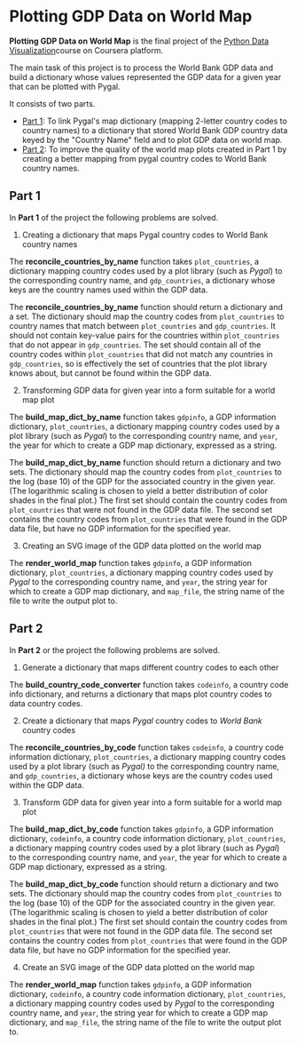 # Plotting GDP Data on World Map
**Plotting GDP Data on World Map** is the final project of the [Python Data Visualization](https://www.coursera.org/learn/python-visualization/home/welcome)course on Coursera platform. 

The main task of this project is to process the World Bank GDP data and build a dictionary whose values represented the GDP data for a given year that can be plotted with Pygal. 

It consists of two parts.
* [Part 1](#part1): To link Pygal's map dictionary (mapping 2-letter country codes to country names) to a dictionary that stored World Bank GDP country data keyed by the "Country Name" field and to plot GDP data on world map. 
* [Part 2](#part2): To improve the quality of the world map plots created in Part 1 by creating a better mapping from pygal country codes to World Bank country names.
## Part 1 <a name="part1"></a>
In **Part 1** of the project the following problems are solved.
1. Creating a dictionary that maps Pygal country codes to World Bank country names

The **reconcile_countries_by_name** function takes ```plot_countries```, a dictionary mapping country codes used by a plot library (such as *Pygal*) to the corresponding country name, and ```gdp_countries```, a dictionary whose keys are the country names used within the GDP data. 

The **reconcile_countries_by_name** function should return a dictionary and a set. The dictionary should map the country codes from ```plot_countries``` to country names that match between ```plot_countries``` and ```gdp_countries```. It should not contain key-value pairs for the countries within ```plot_countries``` that do not appear in ```gdp_countries```. The set should contain all of the country codes within ```plot_countries``` that did not match any countries in ```gdp_countries```, so is effectively the set of countries that the plot library knows about, but cannot be found within the GDP data.

2. Transforming GDP data for given year into a form suitable for a world map plot

The **build_map_dict_by_name** function takes ```gdpinfo```, a GDP information dictionary, ```plot_countries```, a dictionary mapping country codes used by a plot library (such as *Pygal*) to the corresponding country name, and ```year```, the year for which to create a GDP map dictionary, expressed as a string.

The **build_map_dict_by_name** function should return a dictionary and two sets. The dictionary should map the country codes from ```plot_countries``` to the log (base 10) of the GDP for the associated country in the given year. (The logarithmic scaling is chosen to yield a better distribution of color shades in the final plot.) The first set should contain the country codes from ```plot_countries``` that were not found in the GDP data file. The second set contains the country codes from ```plot_countries``` that were found in the GDP data file, but have no GDP information for the specified year.

3. Creating an SVG image of the GDP data plotted on the world map

The **render_world_map** function takes ```gdpinfo```, a GDP information dictionary, ```plot_countries```, a dictionary mapping country codes used by *Pygal* to the corresponding country name, and ```year```, the string year for which to create a GDP map dictionary, and ```map_file```, the string name of the file to write the output plot to.

## Part 2 <a name="part2"></a>
In **Part 2** or the project the following problems are solved.

1. Generate a dictionary that maps different country codes to each other

The **build_country_code_converter** function takes ```codeinfo```, a country code info dictionary, and returns a dictionary that maps plot country codes to data country codes.

2. Create a dictionary that maps *Pygal* country codes to *World Bank* country codes

The **reconcile_countries_by_code** function takes ```codeinfo```, a country code information dictionary, ```plot_countries```, a dictionary mapping country codes used by a plot library (such as *Pygal)* to the corresponding country name, and ```gdp_countries```, a dictionary whose keys are the country codes used within the GDP data.

3. Transform GDP data for given year into a form suitable for a world map plot

The **build_map_dict_by_code** function takes ```gdpinfo```, a GDP information dictionary, ```codeinfo```, a country code information dictionary, ```plot_countries```, a dictionary mapping country codes used by a plot library (such as *Pygal*) to the corresponding country name, and ```year```, the year for which to create a GDP map dictionary, expressed as a string. 

The **build_map_dict_by_code** function should return a dictionary and two sets. The dictionary should map the country codes from ```plot_countries``` to the log (base 10) of the GDP for the associated country in the given year. (The logarithmic scaling is chosen to yield a better distribution of color shades in the final plot.) The first set should contain the country codes from ```plot_countries``` that were not found in the GDP data file. The second set contains the country codes from ```plot_countries``` that were found in the GDP data file, but have no GDP information for the specified year.

4. Create an SVG image of the GDP data plotted on the world map

The **render_world_map** function takes ```gdpinfo```, a GDP information dictionary, ```codeinfo```, a country code information dictionary, ```plot_countries```, a dictionary mapping country codes used by *Pygal* to the corresponding country name, and ```year```, the string year for which to create a GDP map dictionary, and ```map_file```, the string name of the file to write the output plot to.
